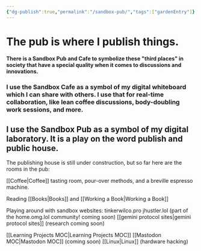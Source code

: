 ```yaml
---
{"dg-publish":true,"permalink":"/sandbox-pub/","tags":["gardenEntry"]}
---
```



# The pub is where I publish things.
#### There is a Sandbox Pub and Cafe to symbolize these "third places" in society that have a special quality when it comes to discussions and innovations.
### I use the Sandbox Cafe as a symbol of my digital whiteboard which I can share with others. I use that for real-time collaboration, like lean coffee discussions, body-doubling work sessions, and more.
## I use the Sandbox Pub as a symbol of my digital laboratory. It is a play on the word publish and public house. 

The publishing house is still under construction, but so far here are the rooms in the pub:

[[Coffee\|Coffee]] tasting room, pour-over methods, and a breville espresso machine.

Reading [[Books\|Books]] and [[Working a Book\|Working a Book]]

Playing around with sandbox websites:
tinkerwilco.pro
jhustler.lol (part of the home.omg.lol community! coming soon)
[[gemini protocol sites\|gemini protocol sites]] (research coming soon)

[[Learning Projects MOC\|Learning Projects MOC]]
[[Mastodon MOC\|Mastodon MOC]] (coming soon)
[[Linux\|Linux]] (hardware hacking)
